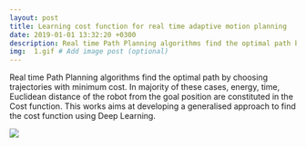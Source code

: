 ```yaml
---
layout: post
title: Learning cost function for real time adaptive motion planning
date: 2019-01-01 13:32:20 +0300
description: Real time Path Planning algorithms find the optimal path by choosing trajectories with minimum cost. This works aims at developing a generalised approach to find the cost function using Deep Learning.  
img:  1.gif # Add image post (optional)
---
```

Real time Path Planning algorithms find the optimal path by choosing trajectories with minimum cost. In majority of these cases, energy, time, Euclidean distance of the robot from the goal position are constituted in the Cost function. This works aims at developing a generalised approach to find the cost function using Deep Learning. 

![]({{site.baseurl}}/assets/img/1.gif)